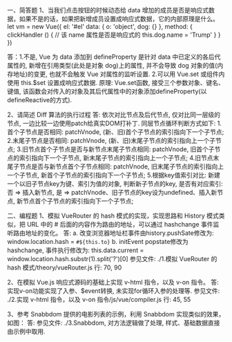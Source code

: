 一、简答题
1、当我们点击按钮的时候动态给 data 增加的成员是否是响应式数据，如果不是的话，如果把新增成员设置成响应式数据，它的内部原理是什么。
let vm = new Vue({
el: '#el'
data: {
o: 'object',
dog: {}
},
method: {
clickHandler () {
// 该 name 属性是否是响应式的
this.dog.name = 'Trump'
}
}
})

答：1.不是, Vue 为 data 添加到 defineProperty 是针对 data 中已定义的各后代属性的, 新增在引用类型(此处是对象 dog)上的属性, 并不会导致 dog 对象的值(内存地址)的变更, 也就不会触发 Vue 对属性的监听设置. 
    2.可以用 Vue.set 或组件内使用 this.$set 设置成响应式数据. 原理: Vue.set函数, 接受三个参数对象、键名、键值, 该函数会对传入的对象及其后代属性中的对象添加defineProperty(以defineReactive的方式).

2、请简述 Diff 算法的执行过程
答: 依次对比节点及后代节点, 仅对比同一层级的节点, 一边比较一边使用patch给真实DOM打补丁. 同层节点循环判断方式如下: 
    1.首个子节点是否相同: patchVnode, (新、旧)首个子节点的索引指向下一个子节点;
    2.末尾子节点是否相同: patchVnode, (新、旧)末尾子节点的索引指向上一个子节点;
    3.旧节点首个子节点是否与新节点末尾子节点相同: patchVnode, 旧首个子节点的索引指向下一个子节点, 新末尾子节点的索引指向上一个子节点;
    4.旧节点末尾子节点是否与新节点首个子节点相同: patchVnode, 旧末尾子节点的索引指向上一个子节点, 新首个子节点的索引指向下一个子节点;
    5.根据key值索引对比: 
        新建一个以旧子节点key为键、索引为值的对象,
        判断新子节点的key, 是否有对应索引: 否 => 插入新节点, 是 => patchVnode、旧子节点的key设为undefined、插入新节点,
        新节点首个子节点的索引指向下一个子节点;


二、编程题
1、模拟 VueRouter 的 hash 模式的实现，实现思路和 History 模式类似，把 URL 中的 # 后面的内容作为路由的地址，可以通过 hashchange 事件监听路由地址的变化。
答: a. 改变浏览器地址栏事件由history.pushSate修改为: window.location.hash = `#${this.to}`
    b. initEvent popstate修改为hashchange, 事件执行修改为:  this.data.current = window.location.hash.substr(1).split('?')[0]
    参见文件: ./1.模拟 VueRouter 的 hash 模式/theory/vueRouter.js  行: 70, 90

2、在模拟 Vue.js 响应式源码的基础上实现 v-html 指令，以及 v-on 指令。
答: 实现v-on功能实现了入参、$event转换, 未实现for循环入参的处理等.
    参见文件: ./2.实现 v-html 指令，以及 v-on 指令/js/vue/compiler.js  行: 45, 55

3、参考 Snabbdom 提供的电影列表的示例，利用 Snabbdom 实现类似的效果，如图：
答: 参见文件: ./3.Snabbdom, 对方法逻辑做了处理, 样式、基础数据直接由示例中取用.

